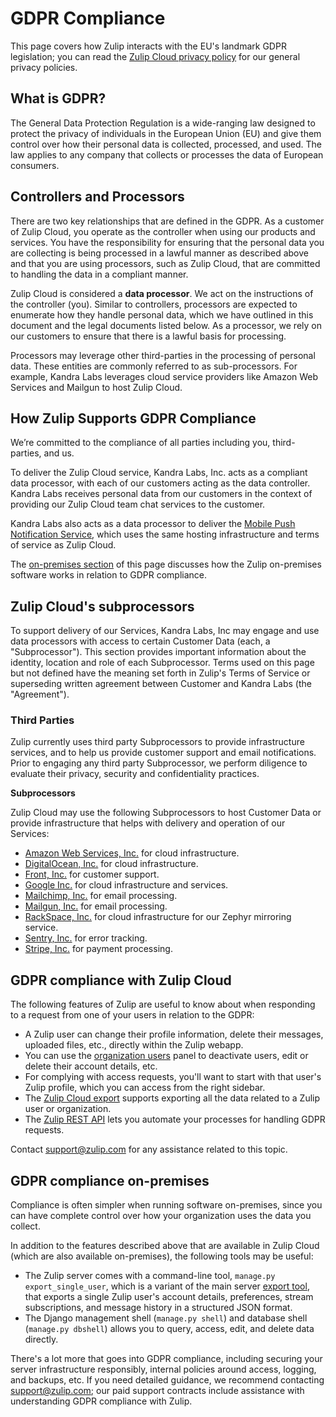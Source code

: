 # GDPR Compliance

This page covers how Zulip interacts with the EU's landmark GDPR
legislation; you can read the
[Zulip Cloud privacy policy](https://zulip.com/privacy) for our
general privacy policies.

## What is GDPR?

The General Data Protection Regulation is a wide-ranging law designed
to protect the privacy of individuals in the European Union (EU) and
give them control over how their personal data is collected,
processed, and used.  The law applies to any company that collects or
processes the data of European consumers.

## Controllers and Processors

There are two key relationships that are defined in the GDPR. As a
customer of Zulip Cloud, you operate as the controller when using our
products and services. You have the responsibility for ensuring that
the personal data you are collecting is being processed in a lawful
manner as described above and that you are using processors, such as
Zulip Cloud, that are committed to handling the data in a compliant
manner.

Zulip Cloud is considered a **data processor**. We act on the
instructions of the controller (you). Similar to controllers,
processors are expected to enumerate how they handle personal data,
which we have outlined in this document and the legal documents listed
below. As a processor, we rely on our customers to ensure that there
is a lawful basis for processing.

Processors may leverage other third-parties in the processing of
personal data. These entities are commonly referred to as
sub-processors. For example, Kandra Labs leverages cloud service
providers like Amazon Web Services and Mailgun to host Zulip Cloud.

## How Zulip Supports GDPR Compliance

We’re committed to the compliance of all parties including you,
third-parties, and us.

To deliver the Zulip Cloud service, Kandra Labs, Inc. acts as a
compliant data processor, with each of our customers acting as the
data controller.  Kandra Labs receives personal data from our
customers in the context of providing our Zulip Cloud team chat
services to the customer.

Kandra Labs also acts as a data processor to deliver the
[Mobile Push Notification Service][mobile-push], which uses the same
hosting infrastructure and terms of service as Zulip Cloud.

The [on-premises section](#gdpr-compliance-on-premises) of this page
discusses how the Zulip on-premises software works in relation to GDPR
compliance.

[mobile-push]: https://zulip.readthedocs.io/en/latest/production/mobile-push-notifications.html

## Zulip Cloud's subprocessors

To support delivery of our Services, Kandra Labs, Inc may engage and
use data processors with access to certain Customer Data (each, a
"Subprocessor").  This section provides important information about
the identity, location and role of each Subprocessor.  Terms used on
this page but not defined have the meaning set forth in Zulip's Terms
of Service or superseding written agreement between Customer and
Kandra Labs (the "Agreement").

### Third Parties

Zulip currently uses third party Subprocessors to provide
infrastructure services, and to help us provide customer support and
email notifications. Prior to engaging any third party Subprocessor,
we perform diligence to evaluate their privacy, security and
confidentiality practices.

**Subprocessors**

Zulip Cloud may use the following Subprocessors to host Customer Data
or provide infrastructure that helps with delivery and operation of
our Services:

* [Amazon Web Services, Inc.](https://aws.amazon.com/compliance/gdpr-center/)
  for cloud infrastructure.
* [DigitalOcean, Inc.](https://www.digitalocean.com/security/gdpr/)
  for cloud infrastructure.
* [Front, Inc.](https://community.frontapp.com/t/x1p4mw/is-front-compliant-with-gdpr)
  for customer support.
* [Google Inc.](https://privacy.google.com/businesses/compliance/) for
  cloud infrastructure and services.
* [Mailchimp, Inc.](https://kb.mailchimp.com/accounts/management/about-the-general-data-protection-regulation)
  for email processing.
* [Mailgun, Inc.](https://www.mailgun.com/gdpr) for email processing.
* [RackSpace, Inc.](https://www.rackspace.com/en-us/gdpr) for cloud
  infrastructure for our Zephyr mirroring service.
* [Sentry, Inc.](https://blog.sentry.io/2018/03/14/gdpr-sentry-and-you)
  for error tracking.
* [Stripe, Inc.](https://stripe.com/guides/general-data-protection-regulation) for payment processing.

## GDPR compliance with Zulip Cloud

The following features of Zulip are useful to know about when
responding to a request from one of your users in relation to the
GDPR:

* A Zulip user can change their profile information, delete their
  messages, uploaded files, etc., directly within the Zulip webapp.
* You can use the [organization users](/#organization/user-list-admin)
  panel to deactivate users, edit or delete their account details,
  etc.
* For complying with access requests, you'll want to start with that
  user's Zulip profile, which you can access from the right sidebar.
* The [Zulip Cloud export](/help/export-your-organization) supports exporting
  all the data related to a Zulip user or organization.
* The [Zulip REST API](/api/rest) lets you
  automate your processes for handling GDPR requests.

Contact [support@zulip.com](mailto:support@zulip.com) for
any assistance related to this topic.

## GDPR compliance on-premises

Compliance is often simpler when running software on-premises, since
you can have complete control over how your organization uses the data
you collect.

In addition to the features described above that are available in
Zulip Cloud (which are also available on-premises), the following tools
may be useful:

* The Zulip server comes with a command-line tool, `manage.py export_single_user`,
  which is a variant of the main server
  [export tool](https://zulip.readthedocs.io/en/latest/production/export-and-import.html),
  that exports a single Zulip user's account details,
  preferences, stream subscriptions, and message history in a
  structured JSON format.
* The Django management shell (`manage.py shell`) and database shell
  (`manage.py dbshell`) allows you to query, access, edit, and delete
  data directly.

There's a lot more that goes into GDPR compliance, including securing
your server infrastructure responsibly, internal policies around
access, logging, and backups, etc.  If you need detailed guidance, we
recommend contacting support@zulip.com; our paid support contracts
include assistance with understanding GDPR compliance with Zulip.
